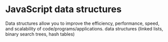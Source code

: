 # JavaScript data structures

Data structures allow you to improve the efficiency, performance, speed, and scalability of code/programs/applications.
data structures (linked lists, binary search trees, hash tables) 

